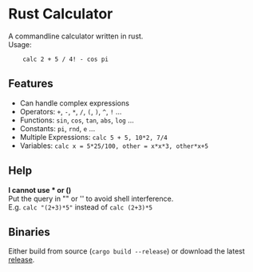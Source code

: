 # Rust Calculator

A commandline calculator written in rust.  
Usage:
```
	calc 2 + 5 / 4! - cos pi 
```

## Features
- Can handle complex expressions
- Operators: `+`, `-`, `*`, `/`, `(`, `)`, `^`, `!` ...
- Functions: `sin`, `cos`, `tan`, `abs`, `log` ...
- Constants: `pi`, `rnd`, `e` ...
- Multiple Expressions: `calc 5 + 5, 10*2, 7/4`
- Variables: `calc x = 5*25/100, other = x*x*3, other*x+5`

## Help
**I cannot use * or ()**  
Put the query in "" or '' to avoid shell interference.  
E.g. `calc "(2+3)*5"` instead of `calc (2+3)*5`

## Binaries
Either build from source (`cargo build --release`) or download the latest [release](https://github.com/Aggrathon/RustCalculator/releases).
